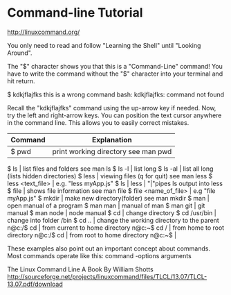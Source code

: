 # Command-line Tutorial
http://linuxcommand.org/ 

You only need to read and follow "Learning the Shell" until "Looking Around".

The "$" character shows you that this is a "Command-Line" command!
You have to write the command without the "$" character into your terminal and hit return.

$ kdkjflajfks 		this is a wrong command
bash: kdkjflajfks: command not found 

Recall the "kdkjflajfks" command using the up-arrow key if needed. Now, try the left and right-arrow keys. You can position the text cursor anywhere in the command line. This allows you to easily correct mistakes. 

Command		    |   Explanation
--------------- |  ----------------
$ pwd  			|		print working directory see man pwd

$ ls			|		list files and folders see man ls
$ ls -l			|		list long
$ ls -al		|		list all long 
						(lists hidden directories)
$ less			|		viewing files (q for quit) see man less
$ less	<text_file> |	e.g. "less myApp.js"
$ ls | less			|	"|"pipes ls output into less
$ file				|	shows file information see man file
$ file	<name_of_file> | e.g "file myApp.js"
$ mkdir <directory name> |   make new directory(folder) see man mkdir
$ man <program name>  |      open manual of a program
$ man man             |      manual of man
$ man git             |      git manual
$ man node            |      node manual
$ cd 	 			  |  change directory
$ cd /usr/bin 		  |  change into folder /bin
$ cd ..				  |  change the working directory to the parent 
n@c:/$ cd			  |  from current to home directory
n@c:~$ cd /			  |  from home to root directory
n@c:/$ cd			  |  from root to home directory
n@c:~$                |

These examples also point out an important concept about commands. Most commands operate like this:
    command -options arguments

The Linux Command Line A Book By William Shotts
http://sourceforge.net/projects/linuxcommand/files/TLCL/13.07/TLCL-13.07.pdf/download